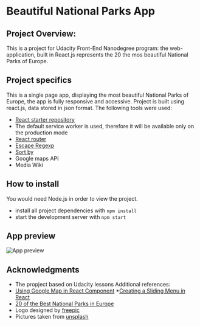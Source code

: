 # Beautiful National Parks App
## Project Overview:
This is a project for Udacity Front-End Nanodegree program: the web-application, built in React.js represents the 20 the mos beautiful National Parks of Europe.

## Project specifics
This is a single page app, displaying the most beautiful National Parks of Europe, the app is fully responsive and accessive.
Project is built using react.js, data stored in json format. The following tools were used:
 * [React starter repository](https://github.com/facebook/create-react-app)
 * The default service worker is used, therefore it will be available only on the production mode
 * [React router](https://github.com/ReactTraining/react-router/tree/master/packages/react-router-dom)
* [Escape Regexp](https://github.com/sindresorhus/escape-string-regexp)
* [Sort by](https://www.npmjs.com/package/sort-by)
* Google maps API
* Media Wiki

## How to install
You would need Node.js in order to view the project.
* install all project dependencies with `npm install`
* start the development server with `npm start`

## App preview
![App preview](https://image.ibb.co/hXGrdd/localhost_3000_i_Pad_1.png)

## Acknowledgments
* The propject based on Udacity lessons
Additional references:
* [Using Google Map in React Component](https://stackoverflow.com/questions/48493960/using-google-map-in-react-component)
*[Creating a Sliding Menu in React](https://www.kirupa.com/react/smooth_sliding_menu_react_motion.htm)
* [20 of the Best National Parks in Europe](http://www.worldofwanderlust.com/20-of-the-best-national-parks-in-europe/)
* Logo designed by [freepic](https://www.freepik.com/)
* Pictures taken from [unsplash](https://unsplash.com/)
